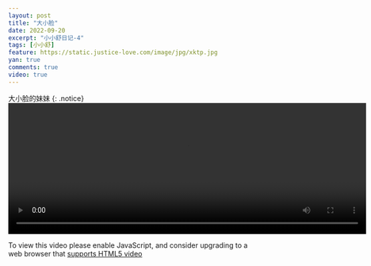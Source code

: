 ```yaml
---
layout: post
title: "大小脸"
date: 2022-09-20
excerpt: "小小舒日记-4"
tags: [小小舒]
feature: https://static.justice-love.com/image/jpg/xktp.jpg
yan: true
comments: true
video: true
---
```

大小脸的妹妹
{: .notice}
<video id="my-video" class="video-js vjs-16-9 clipboard" controls preload="auto" width="722" height="264" data-setup="{}">
    <source src="{{ site.staticUrl }}/xiaoxiaoshu/video/liandaxiao.mp4" type='video/mp4'>
    <p class="vjs-no-js">
        To view this video please enable JavaScript, and consider upgrading to a web browser that
        <a href="http://videojs.com/html5-video-support/" target="_blank">supports HTML5 video</a>
    </p>
</video>
